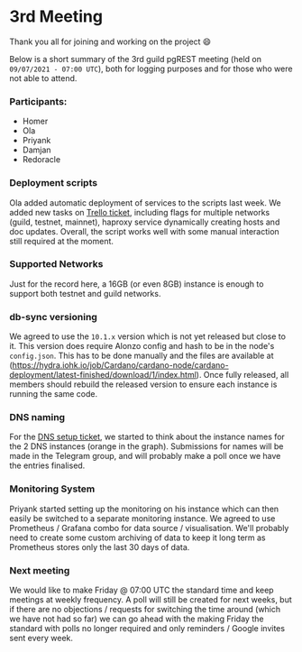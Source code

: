 # 3rd Meeting

Thank you all for joining and working on the project :smile:

Below is a short summary of the 3rd guild pgREST meeting (held on `09/07/2021 - 07:00 UTC`), both for logging purposes and for those who were not able to attend.

### Participants:

- Homer
- Ola
- Priyank
- Damjan
- Redoracle

### Deployment scripts

Ola added automatic deployment of services to the scripts last week. We added new tasks on [Trello ticket](https://trello.com/c/euQDYUce/20-enhancements-to-setup-script), including flags for multiple networks (guild, testnet, mainnet), haproxy service dynamically creating hosts and doc updates. Overall, the script works well with some manual interaction still required at the moment.

### Supported Networks

Just for the record here, a 16GB (or even 8GB) instance is enough to support both testnet and guild networks.

### db-sync versioning

We agreed to use the `10.1.x` version which is not yet released but close to it. This version does require Alonzo config and hash to be in the node's `config.json`. This has to be done manually and the files are available at (https://hydra.iohk.io/job/Cardano/cardano-node/cardano-deployment/latest-finished/download/1/index.html). Once fully released, all members should rebuild the released version to ensure each instance is running the same code.

### DNS naming

For the [DNS setup ticket](https://trello.com/c/imnlrIaz/1-create-agent-config-file-for-haproxy-come-to-an-agreement-regarding-how-to-handle-dns-and-set-it-up), we started to think about the instance names for the 2 DNS instances (orange in the graph). Submissions for names will be made in the Telegram group, and will probably make a poll once we have the entries finalised.

### Monitoring System

Priyank started setting up the monitoring on his instance which can then easily be switched to a separate monitoring instance. We agreed to use Prometheus / Grafana combo for data source / visualisation. We'll probably need to create some custom archiving of data to keep it long term as Prometheus stores only the last 30 days of data.

### Next meeting

We would like to make Friday @ 07:00 UTC the standard time and keep meetings at weekly frequency. A poll will still be created for next weeks, but if there are no objections / requests for switching the time around (which we have not had so far) we can go ahead with the making Friday the standard with polls no longer required and only reminders / Google invites sent every week.
